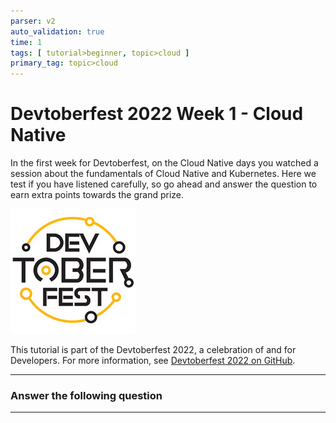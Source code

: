 ```yaml
---
parser: v2
auto_validation: true
time: 1
tags: [ tutorial>beginner, topic>cloud ]
primary_tag: topic>cloud
---
```


# Devtoberfest 2022 Week 1 - Cloud Native
<!-- description --> In the first week for Devtoberfest, on the Cloud Native days you watched a session about the fundamentals of Cloud Native and Kubernetes. Here we test if you have listened carefully, so go ahead and answer the question to earn extra points towards the grand prize.

![Devtoberfest](Devtoberfest.jpg)

This tutorial is part of the Devtoberfest 2022, a celebration of and for Developers. For more information, see [Devtoberfest 2022 on GitHub](https://github.com/SAP-samples/devtoberfest-2022).

---

### Answer the following question




---
